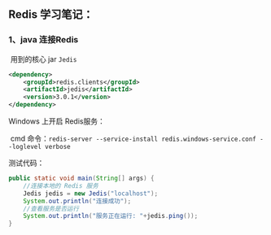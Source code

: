 ## Redis 学习笔记：

### 1、java 连接Redis

​	用到的核心 jar `Jedis`

```xml
<dependency>
    <groupId>redis.clients</groupId>
    <artifactId>jedis</artifactId>
    <version>3.0.1</version>
</dependency>
```


Windows 上开启 Redis服务：

​	cmd 命令：`redis-server --service-install redis.windows-service.conf --loglevel verbose`

测试代码：

```java
public static void main(String[] args) {
    //连接本地的 Redis 服务
    Jedis jedis = new Jedis("localhost");
    System.out.println("连接成功");
    //查看服务是否运行
    System.out.println("服务正在运行: "+jedis.ping());
}
```


